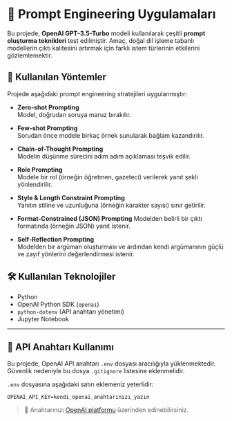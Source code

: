 # 🧠 Prompt Engineering Uygulamaları

Bu projede, **OpenAI GPT-3.5-Turbo** modeli kullanılarak çeşitli **prompt oluşturma teknikleri** test edilmiştir. Amaç, doğal dil işleme tabanlı modellerin çıktı kalitesini artırmak için farklı istem türlerinin etkilerini gözlemlemektir.

## 📌 Kullanılan Yöntemler

Projede aşağıdaki prompt engineering stratejileri uygulanmıştır:

- **Zero-shot Prompting**  
  Model, doğrudan soruya maruz bırakılır.

- **Few-shot Prompting**  
  Sorudan önce modele birkaç örnek sunularak bağlam kazandırılır.

- **Chain-of-Thought Prompting**  
  Modelin düşünme sürecini adım adım açıklaması teşvik edilir.

- **Role Prompting**  
  Modele bir rol (örneğin öğretmen, gazeteci) verilerek yanıt şekli yönlendirilir.

- **Style & Length Constraint Prompting**  
Yanıtın stiline ve uzunluğuna (örneğin karakter sayısı) sınır getirilir.

- **Format-Constrained (JSON) Prompting**
  Modelden belirli bir çıktı formatında (örneğin JSON) yanıt istenir.  

- **Self-Reflection Prompting**  
Modelden bir argüman oluşturması ve ardından kendi argümanının güçlü ve zayıf yönlerini değerlendirmesi istenir.

## 🛠️ Kullanılan Teknolojiler

- Python  
- OpenAI Python SDK (`openai`)  
- `python-dotenv` (API anahtarı yönetimi)  
- Jupyter Notebook  

---

## 🔐 API Anahtarı Kullanımı

Bu projede, OpenAI API anahtarı `.env` dosyası aracılığıyla yüklenmektedir. Güvenlik nedeniyle bu dosya `.gitignore` listesine eklenmelidir.

`.env` dosyasına aşağıdaki satırı eklemeniz yeterlidir:

```
OPENAI_API_KEY=kendi_openai_anahtarınızı_yazın
```

> 📝 Anahtarınızı [OpenAI platformu](https://platform.openai.com/account/api-keys) üzerinden edinebilirsiniz.


